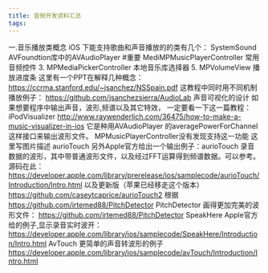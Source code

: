 ```yaml
---
title: 音频开发资料汇总
tags:
---
```



一.音乐播放类概念
iOS 下能支持歌曲和声音播放的的类有几个：
SystemSound 
AVFoundtion库中的AVAudioPlayer #重要
MediMPMusicPlayerController
常用音频控件 
3. MPMediaPickerController 本地音乐库选择器 
5. MPVolumeView 播放进度条
这里有一个PPT在解释几种概念：
https://ccrma.stanford.edu/~jsanchez/NSSpain.pdf 
这教程中同时用不同机制播放例子： 
https://github.com/jsanchezsierra/AudioLab
声音可视化的设计
如果想要程序中输出声音，波形,频谱以及其它特效， 
一定要看一下这一篇教程：
iPodVisualizer
http://www.raywenderlich.com/36475/how-to-make-a-music-visualizer-in-ios
它是种用AVAudioPlayer 的averagePowerForChannel 这样接口来输出波形文件。 
MPMusicPlayerController没有发现支持这一功能 
这里写图片描述
aurioTouch
另外Apple官方给出一个输出例子：aurioTouch 录音数据的波形，其中带普通波形文件，以及经过FFT运算得到频谱数据。可以参考。
源码在此：https://developer.apple.com/library/prerelease/ios/samplecode/aurioTouch/Introduction/Intro.html
以及更新版（苹果已经移走这个版本） 
https://github.com/caseytcaprice/aurioTouch2
根据 
https://github.com/irtemed88/PitchDetector
PitchDetector
画得更加完美的波形文件： 
https://github.com/irtemed88/PitchDetector
SpeakHere
Apple官方给的例子,显示录音实时波开： 
https://developer.apple.com/library/ios/samplecode/SpeakHere/Introduction/Intro.html
AvTouch
更简单的声音转波形的例子 
https://developer.apple.com/library/ios/samplecode/avTouch/Introduction/Intro.html